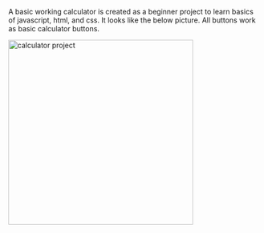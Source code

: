A basic working calculator is created as a beginner project to learn basics of javascript, html, and css.
It looks like the below picture.
All buttons work as basic calculator buttons.

<img width="368" alt="calculator project" src="https://user-images.githubusercontent.com/94122792/189569198-b46d178e-7692-42f6-abbb-fc6370b7b9bc.png">
